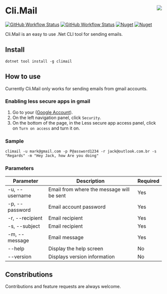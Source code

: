 
# Cli.Mail <img src="https://i.imgur.com/V9XHUfD.png" align='right' />

[![GitHub Workflow Status](https://img.shields.io/github/workflow/status/raschmitt/cli-mail/.NET%20Core%20-%20Build%20&%20Test?label=Build%20%26%20Test&style=flat-square)](https://github.com/raschmitt/cli-mail/actions?query=workflow%3A%22.NET+Core+-+Build+%26+Test%22)
[![GitHub Workflow Status](https://img.shields.io/github/workflow/status/raschmitt/cli-mail/Nuget%20Deploy?label=Deploy&style=flat-square)](https://github.com/raschmitt/cli-mail/actions?query=workflow%3A%22Nuget+Deploy%22)
[![Nuget](https://img.shields.io/nuget/v/CliMail?label=Nuget&style=flat-square)](https://www.nuget.org/packages/CliMail/)
[![Nuget](https://img.shields.io/nuget/dt/CliMail?color=Blue&label=Downloads&style=flat-square)](https://www.nuget.org/stats/packages/CliMail?groupby=Version)

Cli.Mail is an easy to use .Net CLI tool for sending emails.

## Install

`dotnet tool install -g climail`

## How to use

Currently Cli.Mail only works for sending emails from gmail accounts.

### Enabling less secure apps in gmail

1. Go to your ([Google Account](https://myaccount.google.com/)).
2. On the left navigation panel, click `Security`.
3. On the bottom of the page, in the Less secure app access panel, click on `Turn on access` and turn it on.

### Sample

`climail -u mark@gmail.com -p P@assword1234 -r jack@outlook.com.br -s "Regards" -m "Hey Jack, how Are you doing"`

### Parameters

| Parameter | Description | Required |
| --- | --- | --- |
| -u, --username | Email from where the message will be sent | Yes |
| -p, --password | Email account password | Yes |
| -r, --recipient  | Email recipient | Yes |
| -s, --subject  | Email recipient | Yes |
| -m, --message     | Email message | Yes |
| --help     | Display the help screen | No |
| --version     | Displays version information | No |

## Constributions

  Contributions and feature requests are always welcome.
